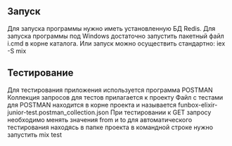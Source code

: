 ## Запуск
Для запуска программы нужно иметь установленную БД Redis. 
Для запуска программы под Windows достаточно запустить пакетный файл i.cmd в корне каталога.
Или запуск можно  осуществить стандартно: iex -S mix

## Тестирование
Для тестирования приложения используется программа POSTMAN
Коллекция запросов для тестов прилагается к проекту
Файл с тестами для POSTMAN находится в корне проекта и называется funbox-elixir-junior-test.postman_collection.json
При тестировании к GET запросу необходимо менять значения from и to
для автоматического тестирования находясь в папке проекта в командной строке нужно запустить mix test